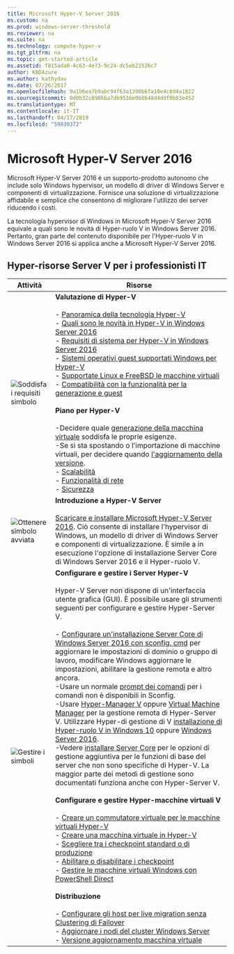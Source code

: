 ```yaml
---
title: Microsoft Hyper-V Server 2016
ms.custom: na
ms.prod: windows-server-threshold
ms.reviewer: na
ms.suite: na
ms.technology: compute-hyper-v
ms.tgt_pltfrm: na
ms.topic: get-started-article
ms.assetid: f815ada0-4c63-4e73-9c24-dc5eb21526c7
author: KBDAzure
ms.author: kathydav
ms.date: 07/26/2017
ms.openlocfilehash: 9a1b6ea7b9abc94f63a1390b6fa18e4c8d4a1822
ms.sourcegitcommit: 0d0b32c8986ba7db9536e0b8648d4ddf9b03e452
ms.translationtype: MT
ms.contentlocale: it-IT
ms.lasthandoff: 04/17/2019
ms.locfileid: "59839372"
---
```

# <a name="microsoft-hyper-v-server-2016"></a>Microsoft Hyper-V Server 2016

Microsoft Hyper-V Server 2016 è un supporto\-prodotto autonomo che include solo Windows hypervisor, un modello di driver di Windows Server e componenti di virtualizzazione. Fornisce una soluzione di virtualizzazione affidabile e semplice che consentono di migliorare l'utilizzo dei server riducendo i costi.

La tecnologia hypervisor di Windows in Microsoft Hyper-V Server 2016 equivale a quali sono le novità di Hyper\-ruolo V in Windows Server 2016. Pertanto, gran parte del contenuto disponibile per l'Hyper\-ruolo V in Windows Server 2016 si applica anche a Microsoft Hyper-V Server 2016.

## <a name="hyper-v-server-resources-for-it-pros"></a>Hyper\-risorse Server V per i professionisti IT

|Attività|Risorse|
|-|-|
|![Soddisfa i requisiti simbolo](media/All_Symbols_MeetsRequirements.png)|**Valutazione di Hyper-V**<br /><br />-   [Panoramica della tecnologia Hyper-V](hyper-v-technology-overview.md)<br />- [Quali sono le novità in Hyper-V in Windows Server 2016](what-s-new-in-hyper-v-on-windows.md)<br />-   [Requisiti di sistema per Hyper-V in Windows Server 2016](system-requirements-for-hyper-v-on-windows.md)<br />-   [Sistemi operativi guest supportati Windows per Hyper-V](supported-windows-guest-operating-systems-for-hyper-v-on-windows.md)<br />-   [Supportate Linux e FreeBSD le macchine virtuali](supported-linux-and-freebsd-virtual-machines-for-hyper-v-on-windows.md)<br />-   [Compatibilità con la funzionalità per la generazione e guest](hyper-v-feature-compatibility-by-generation-and-guest.md)<br /><br />**Piano per Hyper-V**<br /><br />-Decidere quale [generazione della macchina virtuale](plan/should-i-create-a-generation-1-or-2-virtual-machine-in-hyper-v.md) soddisfa le proprie esigenze. <br/>-Se si sta spostando o l'importazione di macchine virtuali, per decidere quando [l'aggiornamento della versione](deploy/upgrade-virtual-machine-version-in-hyper-v-on-windows-or-windows-server.md). <br />- [Scalabilità](plan/plan-hyper-v-scalability-in-windows-server.md) <br />- [Funzionalità di rete](plan/plan-hyper-v-networking-in-windows-server.md) <br />- [Sicurezza](plan/plan-hyper-v-security-in-windows-server.md)|
|![Ottenere simbolo avviata](media/All_Symbols_GetStarted.png)|**Introduzione a Hyper-V Server**<br /><br />[Scaricare e installare Microsoft Hyper\-V Server 2016](https://www.microsoft.com/evalcenter/evaluate-hyper-v-server-2016). Ciò consente di installare l'hypervisor di Windows, un modello di driver di Windows Server e componenti di virtualizzazione. È simile a in esecuzione l'opzione di installazione Server Core di Windows Server 2016 e il Hyper\-ruolo V.|
|![Gestire i simboli](media/All_Symbols_Administrator.png)|**Configurare e gestire i Server Hyper-V**<br /><br />Hyper\-V Server non dispone di un'interfaccia utente grafica \(GUI\). È possibile usare gli strumenti seguenti per configurare e gestire Hyper\-Server V.<br /><br />-   [Configurare un'installazione Server Core di Windows Server 2016 con sconfig. cmd](../../get-started/sconfig-on-ws2016.md) per aggiornare le impostazioni di dominio o gruppo di lavoro, modificare Windows aggiornare le impostazioni, abilitare la gestione remota e altro ancora.<br />-Usare un normale [prompt dei comandi](../../administration/windows-commands/windows-commands.md) per i comandi non è disponibili in Sconfig.<br />-Usare [Hyper\-Manager V](https://msdn.microsoft.com/virtualization/hyperv_on_windows/user_guide/remote_host_management) oppure [Virtual Machine Manager](https://docs.microsoft.com/system-center/vmm) per la gestione remota di Hyper\-Server V. Utilizzare Hyper\-di gestione di V [installazione di Hyper\-ruolo V in Windows 10](https://docs.microsoft.com/virtualization/hyper-v-on-windows/quick-start/enable-hyper-v) oppure [Windows Server 2016](get-started/install-the-hyper-v-role-on-windows-server.md).<br />-Vedere [installare Server Core](../../get-started/getting-started-with-server-core.md) per le opzioni di gestione aggiuntiva per le funzioni di base del server che non sono specifiche di Hyper\-V. La maggior parte dei metodi di gestione sono documentati funziona anche con Hyper\-Server V.<br /><br />**Configurare e gestire Hyper\-macchine virtuali V**<br /><br />-   [Creare un commutatore virtuale per le macchine virtuali Hyper-V](get-started/create-a-virtual-switch-for-hyper-v-virtual-machines.md)<br />-   [Creare una macchina virtuale in Hyper-V](get-started/create-a-virtual-machine-in-hyper-v.md)<br />-   [Scegliere tra i checkpoint standard o di produzione](manage/choose-between-standard-or-production-checkpoints-in-hyper-v.md)<br />-   [Abilitare o disabilitare i checkpoint](manage/enable-or-disable-checkpoints-in-hyper-v.md)<br />-   [Gestire le macchine virtuali Windows con PowerShell Direct](manage/manage-windows-virtual-machines-with-powershell-direct.md) <br /><br />**Distribuzione**<br /><br />-   [Configurare gli host per live migration senza Clustering di Failover](deploy/set-up-hosts-for-live-migration-without-failover-clustering.md)<br />- [Aggiornare i nodi del cluster Windows Server](../../failover-clustering/cluster-operating-system-rolling-upgrade.md)<br />- [Versione aggiornamento macchina virtuale](deploy/upgrade-virtual-machine-version-in-hyper-v-on-windows-or-windows-server.md)<br />|

